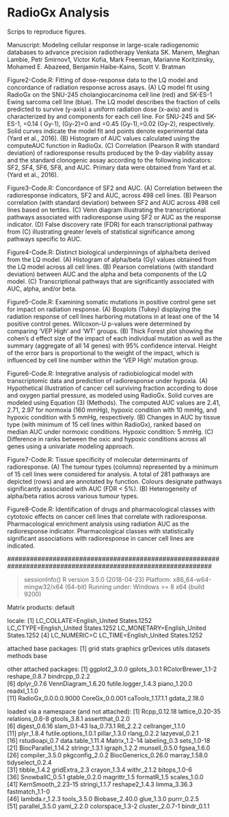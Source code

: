 # RadioGx Analysis

Scrips to reproduce figures. 

Manuscript: Modeling cellular response in large-scale radiogenomic databases to advance precision radiotherapy
Venkata SK. Manem, Meghan Lambie, Petr Smirnov1, Victor Kofia, Mark Freeman, Marianne Koritzinsky, Mohamed E. Abazeed, Benjamin Haibe-Kains, Scott V. Bratman

Figure2-Code.R: Fitting of dose-response data to the LQ model and concordance of radiation response across asays. (A) LQ model fit using RadioGx on the SNU-245 cholangiocarcinoma cell line (red) and SK-ES-1 Ewing sarcoma cell line (blue). The LQ model describes the fraction of cells predicted to survive (y-axis) a uniform radiation dose (x-axis) and is characterized by  and  components for each cell line. For SNU-245 and SK-ES-1, =0.14 ( Gy-1), (Gy-2)=0 and =0.45 (Gy-1),=0.02 (Gy-2), respectively. Solid curves indicate the model fit and points denote experimental data (Yard et al., 2016). (B) Histogram of AUC values calculated using the computeAUC function in RadioGx. (C) Correlation (Pearson R with standard deviation) of radioresponse results produced by the 9-day viability assay and the standard clonogenic assay according to the following indicators: SF2, SF4, SF6, SF8, and AUC. Primary data were obtained from Yard et al.(Yard et al., 2016). 

Figure3-Code.R: Concordance of SF2 and AUC. (A) Correlation between the radioresponse indicators, SF2 and AUC, across 498 cell lines. (B) Pearson correlation (with standard deviation) between SF2 and AUC across 498 cell lines based on tertiles. (C) Venn diagram illustrating the transcriptional pathways associated with radioresponse using SF2 or AUC as the response indicator. (D) False discovery rate (FDR) for each transcriptional pathway from (C) illustrating greater levels of statistical significance among pathways specific to AUC. 

Figure4-Code.R: Distinct biological underpinnings of alpha/beta derived from the LQ model. (A) Histogram of alpha/beta (Gy) values obtained from the LQ model across all cell lines. (B) Pearson correlations (with standard deviation) between AUC and the alpha and beta components of the LQ model. (C) Transcriptional pathways that are significantly associated with AUC, alpha, and/or beta.

Figure5-Code.R: Examining somatic mutations in positive control gene set for impact on radiation response. (A) Boxplots (Tukey) displaying the radiation response of cell lines harboring mutations in at least one of the 14 positive control genes. Wilcoxon-U p-values were determined by comparing ‘VEP High’ and ‘WT’ groups. (B) Thick Forest plot showing the cohen’s d effect size of the impact of each individual mutation as well as the summary (aggregate of all 14 genes) with 95% confidence interval. Height of the error bars is proportional to the weight of the impact, which is influenced by cell line number within the ‘VEP High’ mutation group.

Figure6-Code.R: Integrative analysis of radiobiological model with transcriptomic data and prediction of radioresponse under hypoxia. (A) Hypothetical illustration of cancer cell surviving fraction according to dose and oxygen partial pressure, as modeled using RadioGx. Solid curves are modeled using Equation (3) (Methods). The computed AUC values are 2.41, 2.71, 2.97 for normoxia (160 mmHg), hypoxic condition with 10 mmHg, and hypoxic condition with 5 mmHg, respectively. (B) Changes in AUC by tissue type (with minimum of 15 cell lines within RadioGx), ranked based on median AUC under normoxic conditions. Hypoxic condition: 5 mmHg. (C) Difference in ranks between the oxic and hypoxic conditions across all genes using a univariate modeling approach. 

Figure7-Code.R: Tissue specificity of molecular determinants of radioresponse. (A) The tumour types (columns) represented by a minimum of 15 cell lines were considered for analysis. A total of 281 pathways are depicted (rows) and are annotated by function. Colours designate pathways significantly associated with AUC (FDR < 5%). (B) Heterogeneity of alpha/beta ratios across various tumour types.

Figure8-Code.R: Identification of drugs and pharmacological classes with cytotoxic effects on cancer cell lines that correlate with radioresponse. Pharmacological enrichment analysis using radiation AUC as the radioresponse indicator. Pharmacological classes with statistically significant associations with radioresponse in cancer cell lines are indicated.

##############################################################################################################

> sessionInfo()
R version 3.5.0 (2018-04-23)
Platform: x86_64-w64-mingw32/x64 (64-bit)
Running under: Windows >= 8 x64 (build 9200)

Matrix products: default

locale:
[1] LC_COLLATE=English_United States.1252  LC_CTYPE=English_United States.1252    LC_MONETARY=English_United States.1252
[4] LC_NUMERIC=C                           LC_TIME=English_United States.1252    

attached base packages:
[1] grid      stats     graphics  grDevices utils     datasets  methods   base     

other attached packages:
 [1] ggplot2_3.0.0        gplots_3.0.1         RColorBrewer_1.1-2   reshape_0.8.7        bindrcpp_0.2.2      
 [6] dplyr_0.7.6          VennDiagram_1.6.20   futile.logger_1.4.3  piano_1.20.0         readxl_1.1.0        
[11] RadioGx_0.0.0.0.9000 CoreGx_0.0.001       caTools_1.17.1.1     gdata_2.18.0        

loaded via a namespace (and not attached):
 [1] Rcpp_0.12.18         lattice_0.20-35      relations_0.6-8      gtools_3.8.1         assertthat_0.2.0    
 [6] digest_0.6.16        slam_0.1-43          lsa_0.73.1           R6_2.2.2             cellranger_1.1.0    
[11] plyr_1.8.4           futile.options_1.0.1 pillar_1.3.0         rlang_0.2.2          lazyeval_0.2.1      
[16] rstudioapi_0.7       data.table_1.11.4    Matrix_1.2-14        labeling_0.3         sets_1.0-18         
[21] BiocParallel_1.14.2  stringr_1.3.1        igraph_1.2.2         munsell_0.5.0        fgsea_1.6.0         
[26] compiler_3.5.0       pkgconfig_2.0.2      BiocGenerics_0.26.0  marray_1.58.0        tidyselect_0.2.4    
[31] tibble_1.4.2         gridExtra_2.3        crayon_1.3.4         withr_2.1.2          bitops_1.0-6        
[36] SnowballC_0.5.1      gtable_0.2.0         magrittr_1.5         formatR_1.5          scales_1.0.0        
[41] KernSmooth_2.23-15   stringi_1.1.7        reshape2_1.4.3       limma_3.36.3         fastmatch_1.1-0     
[46] lambda.r_1.2.3       tools_3.5.0          Biobase_2.40.0       glue_1.3.0           purrr_0.2.5         
[51] parallel_3.5.0       yaml_2.2.0           colorspace_1.3-2     cluster_2.0.7-1      bindr_0.1.1   
